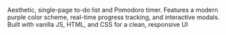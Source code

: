 Aesthetic, single-page to-do list and Pomodoro timer. Features a modern purple color scheme, real-time progress tracking, and interactive modals. Built with vanilla JS, HTML, and CSS for a clean, responsive UI
